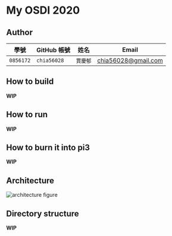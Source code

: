 # My OSDI 2020

## Author

| 學號 | GitHub 帳號 | 姓名 | Email |
| --- | ----------- | --- | --- |
|`0856172`| `chia56028` | `賈慶郁` | chia56028@gmail.com |

## How to build

**WIP**

## How to run

**WIP**

## How to burn it into pi3

**WIP**

## Architecture

![architecture figure]()

## Directory structure

**WIP**

